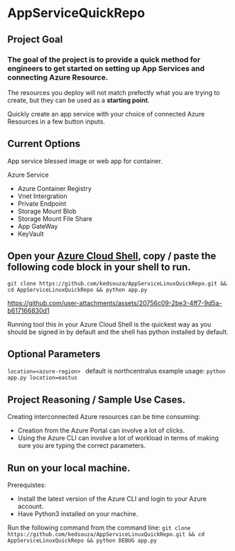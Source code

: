 # AppServiceQuickRepo

## Project Goal
### The goal of the project is to provide a __**quick**__ method for engineers to get started on setting up App Services and connecting Azure Resource.

The resources you deploy will not match prefectly what you are trying to create, but they can be used as a **starting point**. 

Quickly create an app service with your choice of connected Azure Resources in a few button inputs.

## Current Options
App service blessed image or web app for container.

Azure Service                   
- Azure Container Registry 
- Vnet Intergration       
- Private Endpoint        
- Storage Mount Blob      
- Storage Mount File Share 
- App GateWay              
- KeyVault                 

## Open your [Azure Cloud Shell](https://learn.microsoft.com/en-us/azure/cloud-shell/overview), copy / paste the following code block in your shell to run. 
```
git clone https://github.com/kedsouza/AppServiceLinuxQuickRepo.git && cd AppServiceLinuxQuickRepo && python app.py
```
https://github.com/user-attachments/assets/20756c09-2be3-4ff7-9d5a-b617166830d1

Running tool this in your Azure Cloud Shell is the quickest way as you should be signed in by default and the shell has python installed by default.

## Optional Parameters
`location=<azure-region> ` default is northcentralus
example usage: `python app.py location=eastus`

## Project Reasoning / Sample Use Cases.

Creating interconnected Azure resources can be time consuming:
- Creation from the Azure Portal can involve a lot of clicks.
- Using the Azure CLI can involve a lot of workload in terms of making sure you are typing the correct parameters.

##  Run on your local machine. 
Prerequistes:
- Install the latest version of the Azure CLI and login to your Azure account.
- Have Python3 installed on your machine.

Run the following command from the command line:
`git clone https://github.com/kedsouza/AppServiceLinuxQuickRepo.git && cd AppServiceLinuxQuickRepo && python DEBUG app.py`
